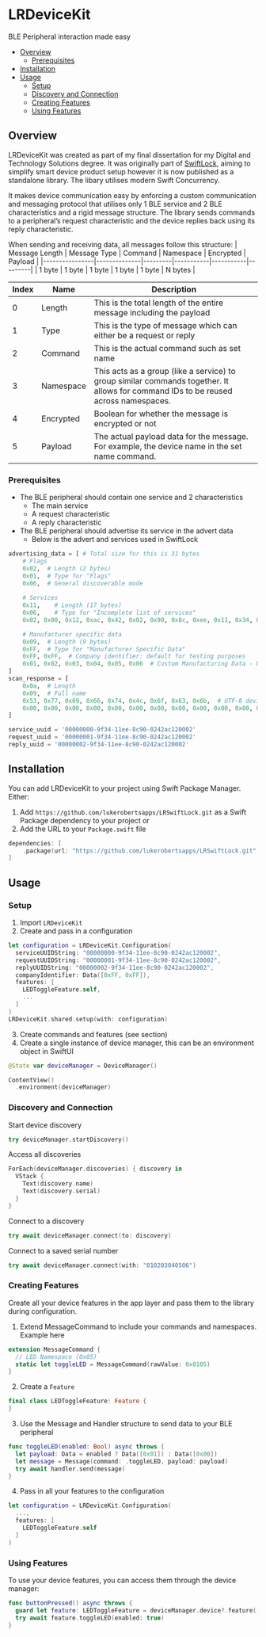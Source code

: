 # LRDeviceKit

BLE Peripheral interaction made easy

* [Overview](#overview)
    * [Prerequisites](#prerequisites)
* [Installation](#installation)
* [Usage](#usage)
    * [Setup](#setup)
    * [Discovery and Connection](#discovery-and-connection)
    * [Creating Features](#creating-features)
    * [Using Features](#using-features)

## Overview

LRDeviceKit was created as part of my final dissertation for my Digital and Technology Solutions degree. It was originally part of [SwiftLock](https://lukeroberts.co/work/swiftlock/), aiming to simplify smart device product setup however it is now published as a standalone library. The libary utilises modern Swift Concurrency.

It makes device communication easy by enforcing a custom communication and messaging protocol that utilises only 1 BLE service and 2 BLE characteristics and a rigid message structure. The library sends commands to a peripheral’s request characteristic and the device replies back using its reply characteristic.

When sending and receiving data, all messages follow this structure:
| Message Length | Message Type | Command | Namespace | Encrypted | Payload |
|----------------|--------------|---------|-----------|-----------|---------|
| 1 byte         | 1 byte       | 1 byte  | 1 byte    | 1 byte    | N bytes |

| Index | Name      | Description                                                  |
|-------|-----------|--------------------------------------------------------------|
| 0     | Length    | This is the total length of the entire message including the payload |
| 1     | Type      | This is the type of message which can either be a request or reply |
| 2     | Command   | This is the actual command such as set name                  |
| 3     | Namespace | This acts as a group (like a service) to group similar commands together. It allows for command IDs to be reused across namespaces. |
| 4     | Encrypted | Boolean for whether the message is encrypted or not          |
| 5     | Payload   | The actual payload data for the message. For example, the device name in the set name command. |

### Prerequisites

* The BLE peripheral should contain one service and 2 characteristics
  * The main service
  * A request characteristic
  * A reply characteristic
* The BLE peripheral should advertise its service in the advert data
  * Below is the advert and services used in SwiftLock

```python
advertising_data = [ # Total size for this is 31 bytes
    # Flags
    0x02,  # Length (2 bytes)
    0x01,  # Type for "Flags"
    0x06,  # General discoverable mode
    
    # Services
    0x11,    # Length (17 bytes)
    0x06,    # Type for "Incomplete list of services"
    0x02, 0x00, 0x12, 0xac, 0x42, 0x02, 0x90, 0x8c, 0xee, 0x11, 0x34, 0x9f, 0x00, 0x00, 0x00, 0x00,

    # Manufacturer specific data
    0x09,  # Length (9 bytes)
    0xFF,  # Type for "Manufacturer Specific Data"
    0xFF, 0xFF,  # Company identifier: default for testing purposes
    0x01, 0x02, 0x03, 0x04, 0x05, 0x06  # Custom Manufacturing Data - Used for serial number
]
scan_response = [
    0x0a,  # Length
    0x09,  # Full name
    0x53, 0x77, 0x69, 0x66, 0x74, 0x4c, 0x6f, 0x63, 0x6b,  # UTF-8 device name - 'SwiftLock'
    0x00, 0x00, 0x00, 0x00, 0x00, 0x00, 0x00, 0x00, 0x00, 0x00, 0x00, 0x00, 0x00, 0x00, 0x00  # Reserved
]

service_uuid = '00000000-9f34-11ee-8c90-0242ac120002'
request_uuid = '00000001-9f34-11ee-8c90-0242ac120002'
reply_uuid = '00000002-9f34-11ee-8c90-0242ac120002'
```

## Installation

You can add LRDeviceKit to your project using Swift Package Manager. Either:

1. Add `https://github.com/lukerobertsapps/LRSwiftLock.git` as a Swift Package dependency to your project
or
2. Add the URL to your `Package.swift` file
```swift
dependencies: [
    .package(url: "https://github.com/lukerobertsapps/LRSwiftLock.git", .upToNextMajor(from: "1.0.0"))
]
```

## Usage

### Setup

1. Import `LRDeviceKit`
2. Create and pass in a configuration
```swift
let configuration = LRDeviceKit.Configuration(
  serviceUUIDString: "00000000-9f34-11ee-8c90-0242ac120002",
  requestUUIDString: "00000001-9f34-11ee-8c90-0242ac120002",
  replyUUIDString: "00000002-9f34-11ee-8c90-0242ac120002",
  companyIdentifier: Data([0xFF, 0xFF]),
  features: [
    LEDToggleFeature.self,
    ...
  ]
)
LRDeviceKit.shared.setup(with: configuration)
```
3. Create commands and features (see section)
4. Create a single instance of device manager, this can be an environment object in SwiftUI
```swift
@State var deviceManager = DeviceManager()

ContentView()
  .environment(deviceManager)
```

### Discovery and Connection

Start device discovery
```swift
try deviceManager.startDiscovery()
```

Access all discoveries
```swift
ForEach(deviceManager.discoveries) { discovery in
  VStack {
    Text(discovery.name)
	Text(discovery.serial)
  }
}
```

Connect to a discovery
```swift
try await deviceManager.connect(to: discovery)
```

Connect to a saved serial number
```swift
try await deviceManager.connect(with: "010203040506")
```

### Creating Features

Create all your device features in the app layer and pass them to the library during configuration.

1. Extend MessageCommand to include your commands and namespaces. Example here
```swift
extension MessageCommand {
  // LED Namespace (0x05)
  static let toggleLED = MessageCommand(rawValue: 0x0105)
}
```

2. Create a `Feature`
```swift
final class LEDToggleFeature: Feature {
}
```

3. Use the Message and Handler structure to send data to your BLE peripheral 
```swift
func toggleLED(enabled: Bool) async throws {
  let payload: Data = enabled ? Data([0x01]) : Data([0x00])
  let message = Message(command: .toggleLED, payload: payload)
  try await handler.send(message)
}
```

4. Pass in all your features to the configuration
```swift
let configuration = LRDeviceKit.Configuration(
  ...,
  features: [
    LEDToggleFeature.self
  ]
)
```

### Using Features

To use your device features, you can access them through the device manager:
```swift
func buttonPressed() async throws {
  guard let feature: LEDToggleFeature = deviceManager.device?.feature() else { return }
  try await feature.toggleLED(enabled: true)
}
```
